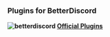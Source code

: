 ### Plugins for BetterDiscord

**![betterdiscord](https://shorturl.at/cmrLS) [Official Plugins](https://betterdiscord.app/plugins)**